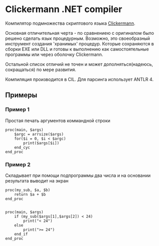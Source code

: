 # Clickermann .NET compiler

Компилятор подмножества скриптового языка [Clickermann](https://ru.wikipedia.org/wiki/Clickermann).

Основная отличительная черта - по сравнениею с оригиналом было решено сделать язык процедурным. 
Возможно, это своеобразный инструмент создания 'хранимых' процедур. Которые сохраняются в сборки EXE или DLL
и готовы к выполнению как самостоятельные программы или через оболочку Clickermann. 

Остальной список отличий не точен и может дополняться(надеюсь, сокращаться) по мере развития.

Компиляция производится в CIL. Для парсинга использует ANTLR 4.

## Примеры

### Пример 1

Простая печать аргументов коммандной строки

```
proc(main, $args)
	$argc = arrsize($args)
	for($i = 0, $i < $argc)
		print($args[$i])
	end_cyc
end_proc
```

### Пример 2

Складывает при помощи подпрограммы два числа и на основании результата выводит на экран

```
proc(my_sub, $a, $b)
	return $a + $b
end_proc


proc(main, $args)
	if (my_sub($args[1],$args[2]) < 24)
		print("< 24")
	else
		print(">= 24")
	end_if
end_proc
```
